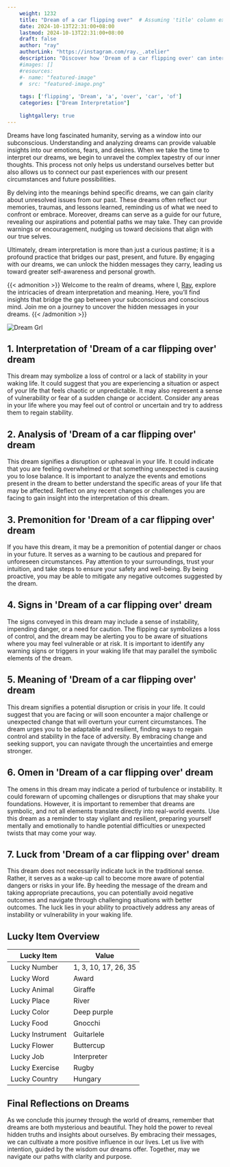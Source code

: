 ```yaml
---
    weight: 1232
    title: "Dream of a car flipping over"  # Assuming 'title' column exists
    date: 2024-10-13T22:31:00+08:00
    lastmod: 2024-10-13T22:31:00+08:00
    draft: false
    author: "ray"
    authorLink: "https://instagram.com/ray._.atelier"
    description: "Discover how 'Dream of a car flipping over' can interpret your future and uncover its significant meanings in your life."
    #images: []
    #resources:
    #- name: "featured-image"
    #  src: "featured-image.png"
    
    tags: ['flipping', 'Dream', 'a', 'over', 'car', 'of']
    categories: ["Dream Interpretation"]
    
    lightgallery: true
---
```

    
Dreams have long fascinated humanity, serving as a window into our subconscious. Understanding and analyzing dreams can provide valuable insights into our emotions, fears, and desires. When we take the time to interpret our dreams, we begin to unravel the complex tapestry of our inner thoughts. This process not only helps us understand ourselves better but also allows us to connect our past experiences with our present circumstances and future possibilities.

By delving into the meanings behind specific dreams, we can gain clarity about unresolved issues from our past. These dreams often reflect our memories, traumas, and lessons learned, reminding us of what we need to confront or embrace. Moreover, dreams can serve as a guide for our future, revealing our aspirations and potential paths we may take. They can provide warnings or encouragement, nudging us toward decisions that align with our true selves.

Ultimately, dream interpretation is more than just a curious pastime; it is a profound practice that bridges our past, present, and future. By engaging with our dreams, we can unlock the hidden messages they carry, leading us toward greater self-awareness and personal growth.

{{< admonition >}}
Welcome to the realm of dreams, where I, [Ray](https://instagram.com/ray._.atelier), explore the intricacies of dream interpretation and meaning. Here, you’ll find insights that bridge the gap between your subconscious and conscious mind. Join me on a journey to uncover the hidden messages in your dreams.
{{< /admonition >}}

![Dream Grl](https://cdn.pixabay.com/photo/2017/11/02/03/35/gothic-2910057_1280.jpg "Dream Grl")

## 1. Interpretation of 'Dream of a car flipping over' dream
 This dream may symbolize a loss of control or a lack of stability in your waking life. It could suggest that you are experiencing a situation or aspect of your life that feels chaotic or unpredictable. It may also represent a sense of vulnerability or fear of a sudden change or accident. Consider any areas in your life where you may feel out of control or uncertain and try to address them to regain stability.

## 2. Analysis of 'Dream of a car flipping over' dream
 This dream signifies a disruption or upheaval in your life. It could indicate that you are feeling overwhelmed or that something unexpected is causing you to lose balance. It is important to analyze the events and emotions present in the dream to better understand the specific areas of your life that may be affected. Reflect on any recent changes or challenges you are facing to gain insight into the interpretation of this dream.

## 3. Premonition for 'Dream of a car flipping over' dream
 If you have this dream, it may be a premonition of potential danger or chaos in your future. It serves as a warning to be cautious and prepared for unforeseen circumstances. Pay attention to your surroundings, trust your intuition, and take steps to ensure your safety and well-being. By being proactive, you may be able to mitigate any negative outcomes suggested by the dream.

## 4. Signs in 'Dream of a car flipping over' dream
 The signs conveyed in this dream may include a sense of instability, impending danger, or a need for caution. The flipping car symbolizes a loss of control, and the dream may be alerting you to be aware of situations where you may feel vulnerable or at risk. It is important to identify any warning signs or triggers in your waking life that may parallel the symbolic elements of the dream.

## 5. Meaning of 'Dream of a car flipping over' dream
 This dream signifies a potential disruption or crisis in your life. It could suggest that you are facing or will soon encounter a major challenge or unexpected change that will overturn your current circumstances. The dream urges you to be adaptable and resilient, finding ways to regain control and stability in the face of adversity. By embracing change and seeking support, you can navigate through the uncertainties and emerge stronger.

## 6. Omen in 'Dream of a car flipping over' dream
 The omens in this dream may indicate a period of turbulence or instability. It could forewarn of upcoming challenges or disruptions that may shake your foundations. However, it is important to remember that dreams are symbolic, and not all elements translate directly into real-world events. Use this dream as a reminder to stay vigilant and resilient, preparing yourself mentally and emotionally to handle potential difficulties or unexpected twists that may come your way.

## 7. Luck from 'Dream of a car flipping over' dream
 This dream does not necessarily indicate luck in the traditional sense. Rather, it serves as a wake-up call to become more aware of potential dangers or risks in your life. By heeding the message of the dream and taking appropriate precautions, you can potentially avoid negative outcomes and navigate through challenging situations with better outcomes. The luck lies in your ability to proactively address any areas of instability or vulnerability in your waking life.

## Lucky Item Overview
| Lucky Item          | Value              |
|---------------|--------------------|
| Lucky Number        | 1, 3, 10, 17, 26, 35  |
| Lucky Word          | Award |
| Lucky Animal        | Giraffe |
| Lucky Place         | River     |
| Lucky Color         | Deep purple     |
| Lucky Food          | Gnocchi      |
| Lucky Instrument    | Guitarlele |
| Lucky Flower        | Buttercup    |
| Lucky Job           | Interpreter       |
| Lucky Exercise      | Rugby  |
| Lucky Country       | Hungary    |


##  Final Reflections on Dreams

As we conclude this journey through the world of dreams, remember that dreams are both mysterious and beautiful. They hold the power to reveal hidden truths and insights about ourselves. By embracing their messages, we can cultivate a more positive influence in our lives. Let us live with intention, guided by the wisdom our dreams offer. Together, may we navigate our paths with clarity and purpose.
